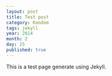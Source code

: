 ```yaml
---
layout: post
title: Test post
category: Random
tags: jekyll
year: 2014
month: 2
day: 25
published: true
---
```


This is a test page generate using Jekyll.